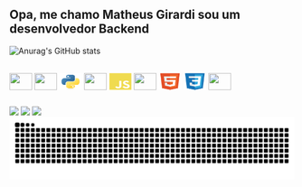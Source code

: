 ## Opa, me chamo Matheus Girardi sou um desenvolvedor Backend



![Anurag's GitHub stats](https://github-readme-stats.vercel.app/api?username=GirardiMatheus&show_icons=true&theme=radical)

<div> 
    <style="display: inline_block"><br>
    <img align="center" height="30" width="40" src="https://cdn.jsdelivr.net/gh/devicons/devicon@latest/icons/linux/linux-original.svg">
    <img align="center" height="30" width="40" src="https://cdn.jsdelivr.net/gh/devicons/devicon@latest/icons/docker/docker-original.svg"">
    <img align="center" height="30" width="40" src="https://raw.githubusercontent.com/devicons/devicon/master/icons/python/python-original.svg"> 
    <img align="center" height="30" width="40" src="https://cdn.jsdelivr.net/gh/devicons/devicon@latest/icons/nodejs/nodejs-plain-wordmark.svg">
    <img align="center" height="30" width="40" src="https://raw.githubusercontent.com/devicons/devicon/master/icons/javascript/javascript-plain.svg">
    <img align="center" height="30" width="40" src="https://cdn.jsdelivr.net/gh/devicons/devicon@latest/icons/typescript/typescript-plain.svg">
    <img align="center" height="30" width="40" src="https://raw.githubusercontent.com/devicons/devicon/master/icons/html5/html5-original.svg">
    <img align="center" height="30" width="40" src="https://raw.githubusercontent.com/devicons/devicon/master/icons/css3/css3-original.svg">
    <img align="center" height="30" width="40" src="https://cdn.jsdelivr.net/gh/devicons/devicon@latest/icons/postman/postman-plain.svg">

  

    
</div>

##

<div> 
  <a href="https://instagram.com/girardi_m4theus" target="_blank"><img src="https://img.shields.io/badge/-Instagram-%23E4405F?style=for-the-badge&logo=instagram&logoColor=white" target="_blank"></a>
  <a href = "mailto:girardimatheus27@gmail.com"><img src="https://img.shields.io/badge/-Gmail-%23333?style=for-the-badge&logo=gmail&logoColor=white" target="_blank"></a>
  <a href="https://www.linkedin.com/in/matheus-girardi-4857581a8" target="_blank"><img src="https://img.shields.io/badge/-LinkedIn-%230077B5?style=for-the-badge&logo=linkedin&logoColor=white" target="_blank"></a> 
  
</div>

 <picture>
  <source media="(prefers-color-scheme: dark)" srcset="https://raw.githubusercontent.com/GirardiMatheus/GirardiMatheus/output/github-contribution-grid-snake-dark.svg">
  <source media="(prefers-color-scheme: light)" srcset="https://raw.githubusercontent.com/GirardiMatheus/GirardiMatheus/output/github-contribution-grid-snake.svg">
  <img alt="github contribution grid snake animation" src="https://raw.githubusercontent.com/GirardiMatheus/GirardiMatheus/output/github-contribution-grid-snake.svg">
</picture>
